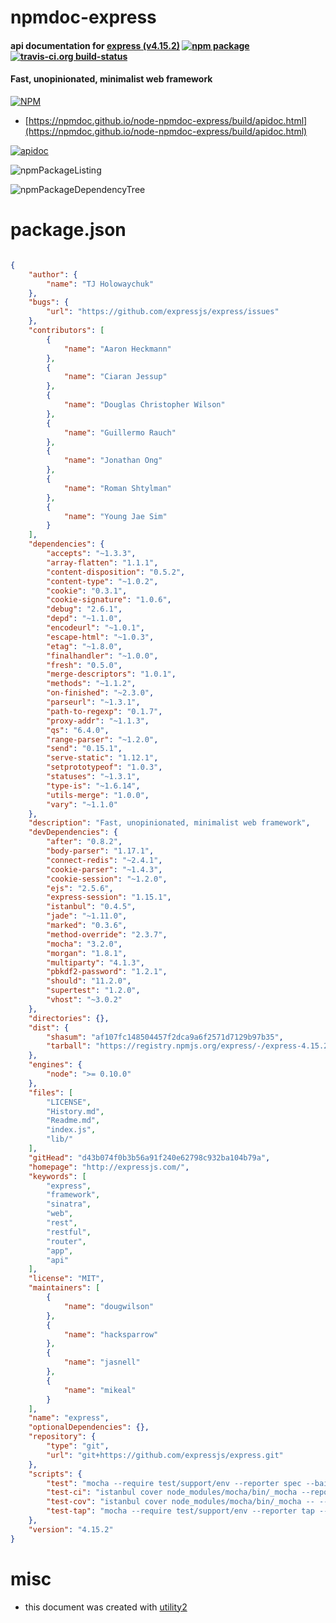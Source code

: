 # npmdoc-express

#### api documentation for  [express (v4.15.2)](http://expressjs.com/)  [![npm package](https://img.shields.io/npm/v/npmdoc-express.svg?style=flat-square)](https://www.npmjs.org/package/npmdoc-express) [![travis-ci.org build-status](https://api.travis-ci.org/npmdoc/node-npmdoc-express.svg)](https://travis-ci.org/npmdoc/node-npmdoc-express)

#### Fast, unopinionated, minimalist web framework

[![NPM](https://nodei.co/npm/express.png?downloads=true&downloadRank=true&stars=true)](https://www.npmjs.com/package/express)

- [https://npmdoc.github.io/node-npmdoc-express/build/apidoc.html](https://npmdoc.github.io/node-npmdoc-express/build/apidoc.html)

[![apidoc](https://npmdoc.github.io/node-npmdoc-express/build/screenCapture.buildCi.browser.%252Ftmp%252Fbuild%252Fapidoc.html.png)](https://npmdoc.github.io/node-npmdoc-express/build/apidoc.html)

![npmPackageListing](https://npmdoc.github.io/node-npmdoc-express/build/screenCapture.npmPackageListing.svg)

![npmPackageDependencyTree](https://npmdoc.github.io/node-npmdoc-express/build/screenCapture.npmPackageDependencyTree.svg)



# package.json

```json

{
    "author": {
        "name": "TJ Holowaychuk"
    },
    "bugs": {
        "url": "https://github.com/expressjs/express/issues"
    },
    "contributors": [
        {
            "name": "Aaron Heckmann"
        },
        {
            "name": "Ciaran Jessup"
        },
        {
            "name": "Douglas Christopher Wilson"
        },
        {
            "name": "Guillermo Rauch"
        },
        {
            "name": "Jonathan Ong"
        },
        {
            "name": "Roman Shtylman"
        },
        {
            "name": "Young Jae Sim"
        }
    ],
    "dependencies": {
        "accepts": "~1.3.3",
        "array-flatten": "1.1.1",
        "content-disposition": "0.5.2",
        "content-type": "~1.0.2",
        "cookie": "0.3.1",
        "cookie-signature": "1.0.6",
        "debug": "2.6.1",
        "depd": "~1.1.0",
        "encodeurl": "~1.0.1",
        "escape-html": "~1.0.3",
        "etag": "~1.8.0",
        "finalhandler": "~1.0.0",
        "fresh": "0.5.0",
        "merge-descriptors": "1.0.1",
        "methods": "~1.1.2",
        "on-finished": "~2.3.0",
        "parseurl": "~1.3.1",
        "path-to-regexp": "0.1.7",
        "proxy-addr": "~1.1.3",
        "qs": "6.4.0",
        "range-parser": "~1.2.0",
        "send": "0.15.1",
        "serve-static": "1.12.1",
        "setprototypeof": "1.0.3",
        "statuses": "~1.3.1",
        "type-is": "~1.6.14",
        "utils-merge": "1.0.0",
        "vary": "~1.1.0"
    },
    "description": "Fast, unopinionated, minimalist web framework",
    "devDependencies": {
        "after": "0.8.2",
        "body-parser": "1.17.1",
        "connect-redis": "~2.4.1",
        "cookie-parser": "~1.4.3",
        "cookie-session": "~1.2.0",
        "ejs": "2.5.6",
        "express-session": "1.15.1",
        "istanbul": "0.4.5",
        "jade": "~1.11.0",
        "marked": "0.3.6",
        "method-override": "2.3.7",
        "mocha": "3.2.0",
        "morgan": "1.8.1",
        "multiparty": "4.1.3",
        "pbkdf2-password": "1.2.1",
        "should": "11.2.0",
        "supertest": "1.2.0",
        "vhost": "~3.0.2"
    },
    "directories": {},
    "dist": {
        "shasum": "af107fc148504457f2dca9a6f2571d7129b97b35",
        "tarball": "https://registry.npmjs.org/express/-/express-4.15.2.tgz"
    },
    "engines": {
        "node": ">= 0.10.0"
    },
    "files": [
        "LICENSE",
        "History.md",
        "Readme.md",
        "index.js",
        "lib/"
    ],
    "gitHead": "d43b074f0b3b56a91f240e62798c932ba104b79a",
    "homepage": "http://expressjs.com/",
    "keywords": [
        "express",
        "framework",
        "sinatra",
        "web",
        "rest",
        "restful",
        "router",
        "app",
        "api"
    ],
    "license": "MIT",
    "maintainers": [
        {
            "name": "dougwilson"
        },
        {
            "name": "hacksparrow"
        },
        {
            "name": "jasnell"
        },
        {
            "name": "mikeal"
        }
    ],
    "name": "express",
    "optionalDependencies": {},
    "repository": {
        "type": "git",
        "url": "git+https://github.com/expressjs/express.git"
    },
    "scripts": {
        "test": "mocha --require test/support/env --reporter spec --bail --check-leaks test/ test/acceptance/",
        "test-ci": "istanbul cover node_modules/mocha/bin/_mocha --report lcovonly -- --require test/support/env --reporter spec --check-leaks test/ test/acceptance/",
        "test-cov": "istanbul cover node_modules/mocha/bin/_mocha -- --require test/support/env --reporter dot --check-leaks test/ test/acceptance/",
        "test-tap": "mocha --require test/support/env --reporter tap --check-leaks test/ test/acceptance/"
    },
    "version": "4.15.2"
}
```



# misc
- this document was created with [utility2](https://github.com/kaizhu256/node-utility2)
